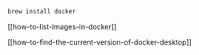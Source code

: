 
```sh
brew install docker
```

[[how-to-list-images-in-docker]]

[[how-to-find-the-current-version-of-docker-desktop]]


